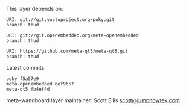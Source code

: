 This layer depends on:

    URI: git://git.yoctoproject.org/poky.git
    branch: thud

    URI: git://git.openembedded.org/meta-openembedded
    branch: thud

    URI: https://github.com/meta-qt5/meta-qt5.git
    branch: thud

Latest commits:

    poky f5a57e9
    meta-openembedded 6ef9657
    meta-qt5 fb4ef4d


meta-wandboard layer maintainer: Scott Ellis <scott@jumpnowtek.com>
